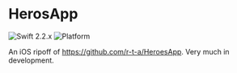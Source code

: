 # HerosApp

![Swift 2.2.x](https://img.shields.io/badge/Swift-2.2.x-orange.svg)
![Platform](https://img.shields.io/badge/platform-ios-lightgrey.svg)

An iOS ripoff of https://github.com/r-t-a/HeroesApp. Very much in development. 
